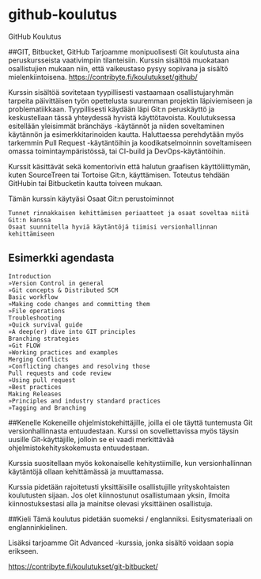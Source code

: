# github-koulutus
GitHub Koulutus

##GIT, Bitbucket, GitHub
Tarjoamme monipuolisesti Git koulutusta aina peruskursseista vaativimpiin tilanteisiin. Kurssin sisältöä muokataan osallistujien mukaan niin, että vaikeustaso pysyy sopivana ja sisältö mielenkiintoisena.
https://contribyte.fi/koulutukset/github/

Kurssin sisältöä sovitetaan tyypillisesti vastaamaan osallistujaryhmän tarpeita päivittäisen työn opettelusta suuremman projektin läpiviemiseen ja problematiikkaan. Tyypillisesti käydään läpi Git:n peruskäyttö ja keskustellaan tässä yhteydessä hyvistä käyttötavoista. Koulutuksessa esitellään yleisimmät bränchäys -käytännöt ja niiden soveltaminen käytännön ja esimerkkitarinoiden kautta. Haluttaessa perehdytään myös tarkemmin Pull Request -käytäntöihin ja koodikatselmoinnin soveltamiseen omassa toimintaympäristössä, tai CI-build ja DevOps-käytäntöihin.

Kurssit käsittävät sekä komentorivin että halutun graafisen käyttöliittymän, kuten SourceTreen tai Tortoise Git:n, käyttämisen. Toteutus tehdään GitHubin tai Bitbucketin kautta toiveen mukaan.

Tämän kurssin käytyäsi
Osaat Git:n perustoiminnot
```
Tunnet rinnakkaisen kehittämisen periaatteet ja osaat soveltaa niitä Git:n kanssa
Osaat suunnitella hyviä käytäntöjä tiimisi versionhallinnan kehittämiseen
```


## Esimerkki agendasta

```
Introduction
»Version Control in general
»Git concepts & Distributed SCM
Basic workflow
»Making code changes and committing them
»File operations
Troubleshooting
»Quick survival guide
»A deep(er) dive into GIT principles
Branching strategies
»Git FLOW
»Working practices and examples
Merging Conflicts
»Conflicting changes and resolving those
Pull requests and code review
»Using pull request
»Best practices
Making Releases
»Principles and industry standard practices
»Tagging and Branching
```

##Kenelle
Kokeneille ohjelmistokehittäjille, joilla ei ole täyttä tuntemusta Git versionhallinnasta entuudestaan. Kurssi on sovellettavissa myös täysin uusille Git-käyttäjille, jolloin se ei vaadi merkittävää ohjelmistokehityskokemusta entuudestaan.

Kurssia suositellaan myös kokonaiselle kehitystiimille, kun versionhallinnan käytäntöjä ollaan kehittämässä ja muuttamassa.

Kurssia pidetään rajoitetusti yksittäisille osallistujille yrityskohtaisten koulutusten sijaan. Jos olet kiinnostunut osallistumaan yksin, ilmoita kiinnostuksestasi alla ja mainitse olevasi yksittäinen osallistuja.

##Kieli
Tämä koulutus pidetään suomeksi / englanniksi. Esitysmateriaali on englanninkielinen.

Lisäksi tarjoamme Git Advanced -kurssia, jonka sisältö voidaan sopia erikseen.

https://contribyte.fi/koulutukset/git-bitbucket/

